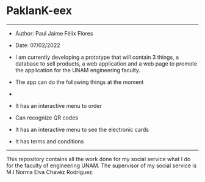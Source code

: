 # PaklanK-eex
* ** *****************************************************************************************************************************************

* Author:  Paul Jaime Félix Flores

* Date:    07/02/2022

* I am currently developing a prototype that will contain 3 things, a database to sell products, a web application and a web page to promote the application for the UNAM engineering faculty.
* The app can do the following things at the moment
* 
* It has an interactive menu to order
* Can recognize QR codes
* It has an interactive menu to see the electronic cards
* It has terms and conditions

* ** *****************************************************************************************************************************************



This repository contains all the work done  for my social service what I do for the faculty of engineering UNAM.
The supervisor of my social service is M.I Norma Elva Chavéz Rodríguez.





